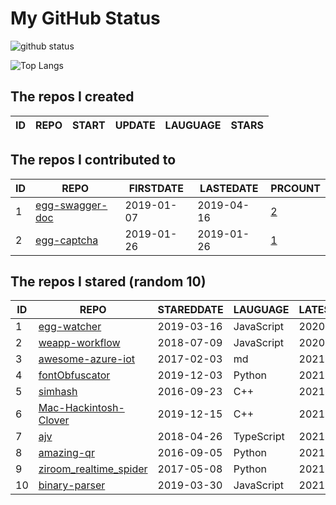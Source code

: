 # My GitHub Status

<img src="https://github-readme-stats-1.yihong0618.vercel.app/api?username=jc-lathander&show_icons=true&&&hide_title=true&count_private=true" alt="github status" />

![Top Langs](https://github-readme-stats-1.yihong0618.vercel.app/api/top-langs/?username=jc-lathander&layout=compact)

<!--START_SECTION:my_github-->
## The repos I created
| ID | REPO | START | UPDATE | LAUGUAGE | STARS |
|----|------|-------|--------|----------|-------|

## The repos I contributed to
| ID |                                REPO                                | FIRSTDATE  | LASTEDATE  |                                          PRCOUNT                                           |
|----|--------------------------------------------------------------------|------------|------------|--------------------------------------------------------------------------------------------|
|  1 | [egg-swagger-doc](https://github.com/Yanshijie-EL/egg-swagger-doc) | 2019-01-07 | 2019-04-16 | [2](https://github.com/Yanshijie-EL/egg-swagger-doc/pulls?q=is%3Apr+author%3Ajc-lathander) |
|  2 | [egg-captcha](https://github.com/Raoul1996/egg-captcha)            | 2019-01-26 | 2019-01-26 | [1](https://github.com/Raoul1996/egg-captcha/pulls?q=is%3Apr+author%3Ajc-lathander)        |

## The repos I stared (random 10)
| ID |                                    REPO                                    | STAREDDATE |  LAUGUAGE  | LATESTUPDATE |
|----|----------------------------------------------------------------------------|------------|------------|--------------|
|  1 | [egg-watcher](https://github.com/eggjs/egg-watcher)                        | 2019-03-16 | JavaScript | 2020-07-18   |
|  2 | [weapp-workflow](https://github.com/loveonelong/weapp-workflow)            | 2018-07-09 | JavaScript | 2020-03-26   |
|  3 | [awesome-azure-iot](https://github.com/formulahendry/awesome-azure-iot)    | 2017-02-03 | md         | 2021-03-17   |
|  4 | [fontObfuscator](https://github.com/solarhell/fontObfuscator)              | 2019-12-03 | Python     | 2021-04-06   |
|  5 | [simhash](https://github.com/yanyiwu/simhash)                              | 2016-09-23 | C++        | 2021-04-19   |
|  6 | [Mac-Hackintosh-Clover](https://github.com/Beipy/Mac-Hackintosh-Clover)    | 2019-12-15 | C++        | 2021-04-14   |
|  7 | [ajv](https://github.com/ajv-validator/ajv)                                | 2018-04-26 | TypeScript | 2021-04-19   |
|  8 | [amazing-qr](https://github.com/x-hw/amazing-qr)                           | 2016-09-05 | Python     | 2021-04-19   |
|  9 | [ziroom_realtime_spider](https://github.com/facert/ziroom_realtime_spider) | 2017-05-08 | Python     | 2021-04-16   |
| 10 | [binary-parser](https://github.com/Ericbla/binary-parser)                  | 2019-03-30 | JavaScript | 2021-04-17   |

<!--END_SECTION:my_github-->
